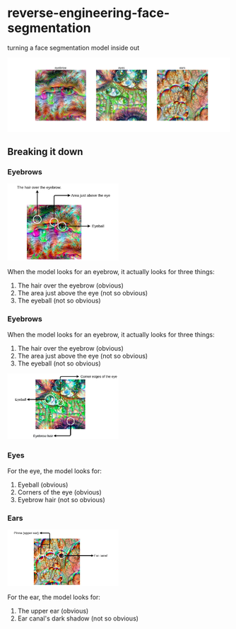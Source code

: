 # reverse-engineering-face-segmentation
turning a face segmentation model inside out

<img src = "images/vis.jpg">

## Breaking it down

### Eyebrows

<img src = "images/eyebrow_breakdown.jpg" width = "50%">

When the model looks for an eyebrow, it actually looks for three things:

1. The hair over the eyebrow (obvious)  
2. The area just above the eye (not so obvious) 
3. The eyeball (not so obvious)


### Eyebrows

When the model looks for an eyebrow, it actually looks for three things:

1. The hair over the eyebrow (obvious)  
2. The area just above the eye (not so obvious) 
3. The eyeball (not so obvious)

<img src = "images/eye_breakdown.jpg" width = "50%">

### Eyes
For the eye, the model looks for: 

1. Eyeball (obvious)
2. Corners of the eye (obvious)
3. Eyebrow hair (not so obvious)

### Ears 
<img src = "images/ears_breakdown.jpg" width = "50%">

For the ear, the model looks for: 

1. The upper ear (obvious)
2. Ear canal's dark shadow (not so obvious)




